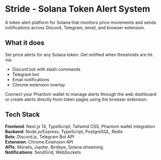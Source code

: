 # Stride - Solana Token Alert System

A token alert platform for Solana that monitors price movements and sends notifications across Discord, Telegram, email, and browser extension.

## What it does

Set price alerts for any Solana token. Get notified when thresholds are hit via:
- Discord bot with slash commands
- Telegram bot
- Email notifications
- Chrome extension overlay

Connect your Phantom wallet to manage alerts through the web dashboard or create alerts directly from token pages using the browser extension.

## Tech Stack

**Frontend**: Next.js 14, TypeScript, Tailwind CSS, Phantom wallet integration  
**Backend**: Node.js/Express, TypeScript, PostgreSQL, Redis  
**Bots**: Discord.js, Telegram Bot API  
**Extension**: Chrome Extension API  
**APIs**: Moralis, Jupiter, Birdeye, Solana streaming  
**Notifications**: SendGrid, WebSockets
